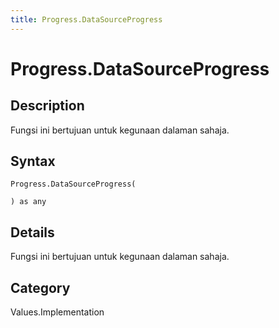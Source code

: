 ```yaml
---
title: Progress.DataSourceProgress
---
```


# Progress.DataSourceProgress


## Description

Fungsi ini bertujuan untuk kegunaan dalaman sahaja.


## Syntax

```powerquery
Progress.DataSourceProgress(

) as any
```


## Details

Fungsi ini bertujuan untuk kegunaan dalaman sahaja.



## Category
Values.Implementation
